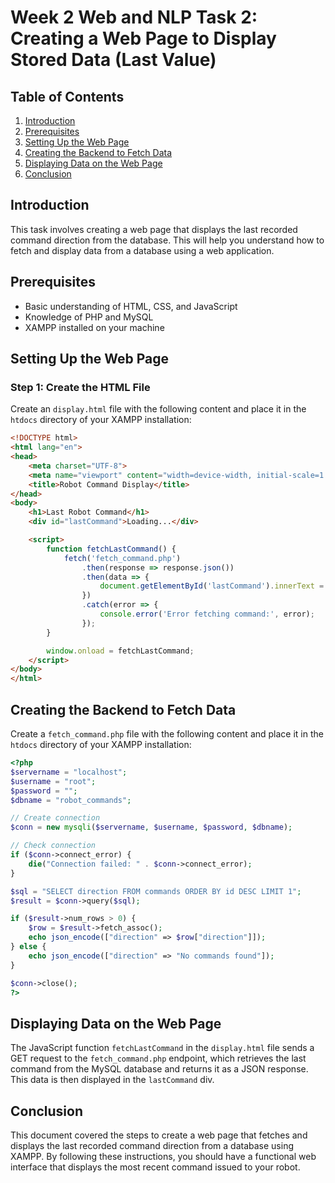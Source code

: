
# Week 2 Web and NLP Task 2: Creating a Web Page to Display Stored Data (Last Value)

## Table of Contents
1. [Introduction](#introduction)
2. [Prerequisites](#prerequisites)
3. [Setting Up the Web Page](#setting-up-the-web-page)
4. [Creating the Backend to Fetch Data](#creating-the-backend-to-fetch-data)
5. [Displaying Data on the Web Page](#displaying-data-on-the-web-page)
6. [Conclusion](#conclusion)

## Introduction
This task involves creating a web page that displays the last recorded command direction from the database. This will help you understand how to fetch and display data from a database using a web application.

## Prerequisites
- Basic understanding of HTML, CSS, and JavaScript
- Knowledge of PHP and MySQL
- XAMPP installed on your machine

## Setting Up the Web Page

### Step 1: Create the HTML File
Create an `display.html` file with the following content and place it in the `htdocs` directory of your XAMPP installation:
```html
<!DOCTYPE html>
<html lang="en">
<head>
    <meta charset="UTF-8">
    <meta name="viewport" content="width=device-width, initial-scale=1.0">
    <title>Robot Command Display</title>
</head>
<body>
    <h1>Last Robot Command</h1>
    <div id="lastCommand">Loading...</div>

    <script>
        function fetchLastCommand() {
            fetch('fetch_command.php')
                .then(response => response.json())
                .then(data => {
                    document.getElementById('lastCommand').innerText = data.direction;
                })
                .catch(error => {
                    console.error('Error fetching command:', error);
                });
        }

        window.onload = fetchLastCommand;
    </script>
</body>
</html>
```

## Creating the Backend to Fetch Data
Create a `fetch_command.php` file with the following content and place it in the `htdocs` directory of your XAMPP installation:
```php
<?php
$servername = "localhost";
$username = "root";
$password = "";
$dbname = "robot_commands";

// Create connection
$conn = new mysqli($servername, $username, $password, $dbname);

// Check connection
if ($conn->connect_error) {
    die("Connection failed: " . $conn->connect_error);
}

$sql = "SELECT direction FROM commands ORDER BY id DESC LIMIT 1";
$result = $conn->query($sql);

if ($result->num_rows > 0) {
    $row = $result->fetch_assoc();
    echo json_encode(["direction" => $row["direction"]]);
} else {
    echo json_encode(["direction" => "No commands found"]);
}

$conn->close();
?>
```

## Displaying Data on the Web Page
The JavaScript function `fetchLastCommand` in the `display.html` file sends a GET request to the `fetch_command.php` endpoint, which retrieves the last command from the MySQL database and returns it as a JSON response. This data is then displayed in the `lastCommand` div.

## Conclusion
This document covered the steps to create a web page that fetches and displays the last recorded command direction from a database using XAMPP. By following these instructions, you should have a functional web interface that displays the most recent command issued to your robot.
